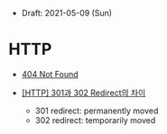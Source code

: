 * Draft: 2021-05-09 (Sun)
# HTTP

* [404 Not Found](https://en.wikipedia.org/wiki/HTTP_404)


* [[HTTP] 301과 302 Redirect의 차이](https://nsinc.tistory.com/168)
  * 301 redirect: permanently moved
  * 302 redirect: temporarily moved
